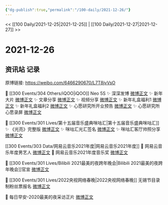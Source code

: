 ```yaml
---
{"dg-publish":true,"permalink":"/100-daily/2021-12-26/"}
---
```



<< [[100 Daily/2021-12-25\|2021-12-25]] | [[100 Daily/2021-12-27\|2021-12-27]] >>

# 2021-12-26

## 资讯站 记录

原博链接: https://weibo.com/6466290670/L7T8jvVsO

💫 [[300 Events/304 Others/iQOO\|iQOO]] Neo 5S
✨ 深深发博 [微博正文](https://m.weibo.cn/6466290670/4718626777598159)
✨ 新年大片 [微博正文](https://m.weibo.cn/6466290670/4718638013090048)
✨ 文章分享 [微博正文](https://m.weibo.cn/6466290670/4718666077179450)
✨ 视频分享 [微博正文](https://m.weibo.cn/6466290670/4718660571104172)
✨ 新年礼盒福利1 [微博正文](https://m.weibo.cn/6466290670/4718693340152904)
✨ 新年礼盒福利2 [微博正文](https://m.weibo.cn/6466290670/4718631843270095)
✨ 心愿研究所开业预告 [微博正文](https://m.weibo.cn/6466290670/4718592975964384)
✨ 心愿研究所心愿录屏 [微博正文](https://m.weibo.cn/6466290670/4718606632092474)

💫 [[300 Events/301 Lives/第十五届音乐盛典咪咕汇\|第十五届音乐盛典咪咕汇]]
✨ 《光亮》完整版 [微博正文](https://m.weibo.cn/6466290670/4718444177789178)
✨ 咪咕汇光汇签名 [微博正文](https://m.weibo.cn/6466290670/4718581759608798)
✨ 咪咕汇客厅帅照分享 [微博正文](https://m.weibo.cn/6466290670/4718651125794869)

[[300 Events/303 Data/网易云音乐2021年度\|网易云音乐2021年度]]
💫 网易云音乐年度男艺人 [微博正文](https://m.weibo.cn/6466290670/4718636847338653)
💫 网易云音乐2021年度音乐奖 [微博正文](https://m.weibo.cn/6466290670/4718591919000403)

💫 [[300 Events/301 Lives/Bilibili 2021最美的夜跨年晚会\|Bilibili 2021最美的夜跨年晚会]]官宣 [微博正文](https://m.weibo.cn/6466290670/4718629738775588)

💫 [[300 Events/301 Lives/2022央视网络春晚\|2022央视网络春晚]] 无锡节目录制粉丝票报名 [微博正文](https://m.weibo.cn/6466290670/4718651959672956)

💫 每日早安-2020最美的夜采访正片 [微博正文](https://m.weibo.cn/6466290670/4718574680148269)
